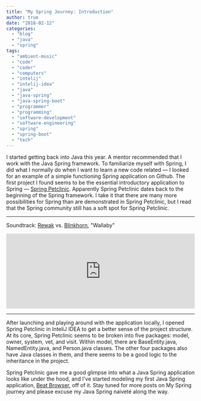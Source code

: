 ```yaml
---
title: "My Spring Journey: Introduction"
author: true
date: "2018-02-12"
categories: 
  - "blog"
  - "java"
  - "spring"
tags: 
  - "ambient-music"
  - "code"
  - "coder"
  - "computers"
  - "intelij"
  - "intelij-idea"
  - "java"
  - "java-spring"
  - "java-spring-boot"
  - "programmer"
  - "programming"
  - "software-development"
  - "software-engineering"
  - "spring"
  - "spring-boot"
  - "tech"
---
```


I started getting back into Java this year. A mentor recommended that I work with the Java Spring framework. To familiarize myself with Spring, I did what I normally do when I want to learn a new code related — I looked for an example of a simple functioning Spring application on Github. The first project I found seems to be the essential introductory application to Spring — [Spring Petclinic](http://projects.spring.io/spring-petclinic/). Apparently Spring Petclinic dates back to the beginning of the Spring framework. I take it that there are many more possibilities for Spring than are demonstrated in Spring Petclinic, but I read that the Spring community still has a soft spot for Spring Petclinic.

* * *

Soundtrack: [Rewak](https://soundcloud.com/rewakmusic) vs. [Blinkhorn](https://soundcloud.com/blinkhorn), "Wallaby"

<iframe src="https://w.soundcloud.com/player/?url=https%3A//api.soundcloud.com/tracks/320833007&amp;color=%23ff0000&amp;auto_play=false&amp;hide_related=false&amp;show_comments=true&amp;show_user=true&amp;show_reposts=false&amp;show_teaser=true&amp;visual=true" width="100%" height="200" frameborder="no" scrolling="no"><span data-mce-type="bookmark" style="display: inline-block; width: 0px; overflow: hidden; line-height: 0;" class="mce_SELRES_start">﻿</span><span data-mce-type="bookmark" style="display: inline-block; width: 0px; overflow: hidden; line-height: 0;" class="mce_SELRES_start">﻿</span></iframe>

* * *

After launching and playing around with the application locally, I opened Spring Petclinic in InteliJ IDEA to get a better sense of the project structure. At its core, Spring Petclinic seems to be broken into five packages: model, owner, system, vet, and visit. Within model, there are BaseEntity.java, NamedEntity.java, and Person.java classes. The other four packages also have Java classes in them, and there seems to be a good logic to the inheritance in the project.

Spring Petclinic gave me a good glimpse into what a Java Spring application looks like under the hood, and I've started modeling my first Java Spring application, [Beat Browser](https://github.com/blinkhorn/beat-browser), off of it. Stay tuned for more posts on My Spring journey and please excuse my Java Spring naiveté along the way.
